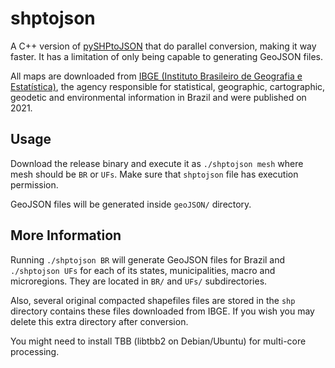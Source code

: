 # shptojson

A C++ version of [pySHPtoJSON](https://github.com/Godrigos/pySHPtoJSON) that do parallel conversion, making it way faster. It has a limitation of only being capable to generating GeoJSON files.

All maps are downloaded from [IBGE (Instituto Brasileiro de Geografia e Estatística)](http://www.ibge.gov.br/), the agency responsible for
statistical, geographic, cartographic, geodetic and environmental information
in Brazil and were published on 2021.

## Usage

Download the release binary and execute it as `./shptojson mesh` where mesh should be `BR` or `UFs`. Make sure that `shptojson` file has execution permission.

GeoJSON files will be generated inside `geoJSON/` directory.

## More Information

Running `./shptojson BR` will generate GeoJSON files for
Brazil and  `./shptojson UFs` for each of its states, municipalities, macro and microregions. They are located in `BR/` and `UFs/` subdirectories.

Also, several original compacted shapefiles files are stored in the `shp` directory contains these files downloaded from IBGE. If you wish you may delete this extra directory after conversion.

You might need to install TBB (libtbb2 on Debian/Ubuntu) for multi-core processing.
